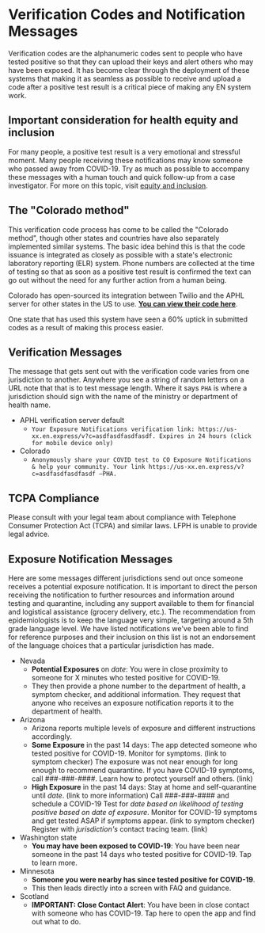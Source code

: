 # Verification Codes and Notification Messages

Verification codes are the alphanumeric codes sent to people who have tested positive so that they can upload their keys and alert others who may have been exposed. It has become clear through the deployment of these systems that making it as seamless as possible to receive and upload a code after a positive test result is a critical piece of making any EN system work.

## Important consideration for health equity and inclusion

For many people, a positive test result is a very emotional and stressful moment. Many people receiving these notifications may know someone who passed away from COVID-19. Try as much as possible to accompany these messages with a human touch and quick follow-up from a case investigator. For more on this topic, visit [equity and inclusion](/equity-and-inclusion.md).

## The "Colorado method" 

This verification code process has come to be called the "Colorado method", though other states and countries have also separately implemented similar systems. The basic idea behind this is that the code issuance is integrated as closely as possible with a state's electronic laboratory reporting (ELR) system. Phone numbers are collected at the time of testing so that as soon as a positive test result is confirmed the text can go out without the need for any further action from a human being.

Colorado has open-sourced its integration between Twilio and the APHL server for other states in the US to use. [**You can view their code here**](https://github.com/coloradodigitalservice/aphl-send-verification-codes).

One state that has used this system have seen a 60% uptick in submitted codes as a result of making this process easier.

## Verification Messages

The message that gets sent out with the verification code varies from one jurisdiction to another. Anywhere you see a string of random letters on a URL note that that is to test message length. Where it says `PHA` is where a jurisdiction should sign with the name of the ministry or department of health name.

* APHL verification server default
     * `Your Exposure Notifications verification link: https://us-xx.en.express/v?c=asdfasdfasdfasdf. Expires in 24 hours (click for mobile device only)`
* Colorado
     * `Anonymously share your COVID test to CO Exposure Notifications & help your community. Your link https://us-xx.en.express/v?c=asdfasdfasdfasdf —PHA.`

## TCPA Compliance

Please consult with your legal team about compliance with Telephone Consumer Protection Act (TCPA) and similar laws. LFPH is unable to provide legal advice.

## Exposure Notification Messages

Here are some messages different jurisdictions send out once someone receives a potential exposure notification. It is important to direct the person receiving the notification to further resources and information around testing and quarantine, including any support available to them for financial and logistical assistance (grocery delivery, etc.). The recommendation from epidemiologists is to keep the language very simple, targeting around a 5th grade language level. We have listed notifications we've been able to find for reference purposes and their inclusion on this list is not an endorsement of the language choices that a particular jurisdiction has made.

* Nevada
     * **Potential Exposures** on _date_: You were in close proximity to someone for X minutes who tested positive for COVID-19.
     * They then provide a phone number to the department of health, a symptom checker, and additional information. They request that anyone who receives an exposure notification reports it to the department of health.
* Arizona
     * Arizona reports multiple levels of exposure and different instructions accordingly.
     * **Some Exposure** in the past 14 days: The app detected someone who tested positive for COVID-19. Monitor for symptoms. (link to symptom checker) The exposure was not near enough for long enough to recommend quarantine. If you have COVID-19 symptoms, call ###-###-####. Learn how to protect yourself and others. (link)
     * **High Exposure** in the past 14 days: Stay at home and self-quarantine until _date_. (link to more information) Call ###-###-#### and schedule a COVID-19 Test for _date based on likelihood of testing positive based on date of exposure_. Monitor for COVID-19 symptoms and get tested ASAP if symptoms appear. (link to symptom checker) Register with _jurisdiction's_ contact tracing team. (link)
* Washington state
     * **You may have been exposed to COVID-19**: You have been near someone in the past 14 days who tested positive for COVID-19. Tap to learn more.
* Minnesota
     * **Someone you were nearby has since tested positive for COVID-19**.
     * This then leads directly into a screen with FAQ and guidance. 
* Scotland
     * **IMPORTANT: Close Contact Alert**: You have been in close contact with someone who has COVID-19. Tap here to open the app and find out what to do.

